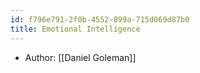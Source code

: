```yaml
---
id: f796e791-2f0b-4552-899a-715d069d87b0
title: Emotional Intelligence
---
```


- Author: [[Daniel Goleman]]
